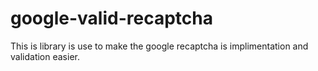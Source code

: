 # google-valid-recaptcha
This is library is use to make the google recaptcha is implimentation and validation easier.
